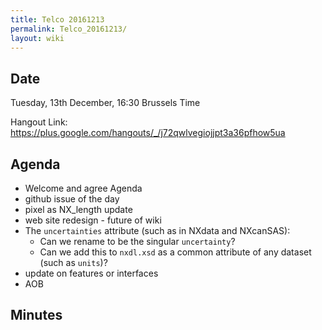 ```yaml
---
title: Telco 20161213
permalink: Telco_20161213/
layout: wiki
---
```


Date
----

Tuesday, 13th December, 16:30 Brussels Time

Hangout Link:
<https://plus.google.com/hangouts/_/j72qwlvegiojjpt3a36pfhow5ua>

Agenda
------

-   Welcome and agree Agenda
-   github issue of the day
-   pixel as NX\_length update
-   web site redesign - future of wiki
-   The `uncertainties` attribute (such as in NXdata and NXcanSAS):
    -   Can we rename to be the singular `uncertainty`?
    -   Can we add this to `nxdl.xsd` as a common attribute of any
        dataset (such as `units`)?
-   update on features or interfaces
-   AOB

Minutes
-------

